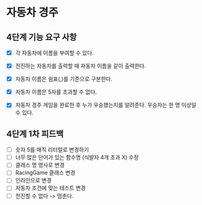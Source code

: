 # 자동차 경주

## 4단계 기능 요구 사항


- [x] 각 자동차에 이름을 부여할 수 있다.

- [x] 전진하는 자동차를 출력할 때 자동차 이름을 같이 출력한다.

- [x] 자동차 이름은 쉼표(,)를 기준으로 구분한다.

- [x] 자동차 이름은 5자를 초과할 수 없다.

- [x] 자동차 경주 게임을 완료한 후 누가 우승했는지를 알려준다. 우승자는 한 명 이상일 수 있다.

## 4단계 1차 피드백

- [ ] 숫자 5를 매직 리터럴로 변경하기
- [ ] 너무 많은 단어가 있는 함수명 (식발자 4개 초과 X) 수정
- [ ] 클래스 명 명사로 변경
- [ ] RacingGame 클래스 변경
- [ ] 인라인으로 변경
- [ ] 자동차 조건에 맞는 테스트 변경
- [ ] 전진할 수 없다 -> 멈춘다.